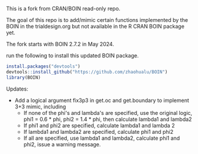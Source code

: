 This is a fork from CRAN/BOIN read-only repo.

The goal of this repo is to add/mimic certain functions implemented by the BOIN in the  trialdesign.org but not available in the R CRAN BOIN package yet.

The fork starts with BOIN 2.7.2 in May 2024. 

run the following to install this updated BOIN package.

```r
install.packages("devtools")
devtools::install_github("https://github.com/zhaohualu/BOIN")
library(BOIN)
```

Updates:
* Add a logical argument fix3p3 in get.oc and get.boundary to implement 3+3 mimic, including
	* If none of the phi's and lambda's are specified, use the original logic, phi1 = 0.6 * phi, phi2 = 1.4 * phi, then calculate lambda1 and lambda2
	* If phi1 and phi2 are specified, calculate lambda1 and lambda 2
	* If lambda1 and lambda2 are specified, calculate phi1 and phi2
	* If all are specified, use lambda1 and lambda2, calculate phi1 and phi2, issue a warning message.
